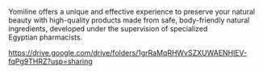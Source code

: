 Yomiline
offers a unique and effective experience to preserve your natural beauty with high-quality products made from safe, body-friendly natural ingredients, developed under the supervision of specialized Egyptian pharmacists.


https://drive.google.com/drive/folders/1grRaMqRHWvSZXUWAENHlEV-fqPg9THRZ?usp=sharing
